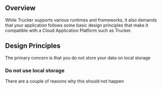## Overview
While Trucker supports various runtimes and frameworks, it also demands that your application follows some basic design principles that make it compatible with a Cloud Application Platform such as Trucker.

## Design Principles
The primary concern is that you do not store your data on local storage

### Do not use local storage
There are a couple of reasons why this should not happen